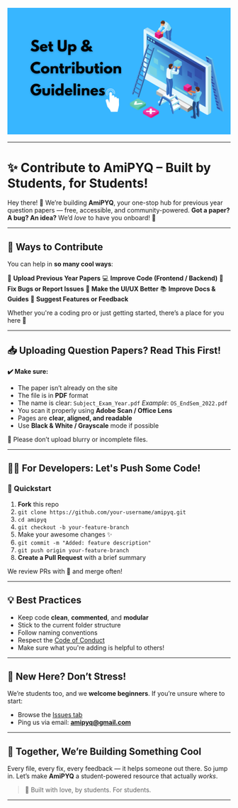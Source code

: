 ![Contribute](assets/Contribution.png)

---

# ✨ Contribute to AmiPYQ – Built by Students, for Students!

Hey there! 👋
We’re building **AmiPYQ**, your one-stop hub for previous year question papers — free, accessible, and community-powered.
**Got a paper? A bug? An idea?**
We’d *love* to have you onboard! 🚀

---

## 🌟 Ways to Contribute

You can help in **so many cool ways**:

📄 **Upload Previous Year Papers**
💻 **Improve Code (Frontend / Backend)**
🐞 **Fix Bugs or Report Issues**
🎨 **Make the UI/UX Better**
📚 **Improve Docs & Guides**
🧠 **Suggest Features or Feedback**

Whether you're a coding pro or just getting started, there’s a place for you here 💙

---

## 📥 Uploading Question Papers? Read This First!

**✔️ Make sure:**

* The paper isn’t already on the site
* The file is in **PDF** format
* The name is clear: `Subject_Exam_Year.pdf`
  *Example*: `OS_EndSem_2022.pdf`
* You scan it properly using **Adobe Scan / Office Lens**
* Pages are **clear, aligned, and readable**
* Use **Black & White / Grayscale** mode if possible

📌 Please don’t upload blurry or incomplete files.

---

## 👩‍💻 For Developers: Let's Push Some Code!

### 🚀 Quickstart

1. **Fork** this repo
2. `git clone https://github.com/your-username/amipyq.git`
3. `cd amipyq`
4. `git checkout -b your-feature-branch`
5. Make your awesome changes ✨
6. `git commit -m "Added: feature description"`
7. `git push origin your-feature-branch`
8. **Create a Pull Request** with a brief summary

We review PRs with 💙 and merge often!

---

## 💡 Best Practices

* Keep code **clean**, **commented**, and **modular**
* Stick to the current folder structure
* Follow naming conventions
* Respect the [Code of Conduct](./CODE_OF_CONDUCT.md)
* Make sure what you're adding is helpful to others!

---

## 🧠 New Here? Don’t Stress!

We’re students too, and we **welcome beginners**.
If you’re unsure where to start:

* Browse the [Issues tab](https://github.com/your-repo/amipyq/issues)
* Ping us via email: **[amipyq@gmail.com](mailto:amipyq@gmail.com)**

---

## 🙌 Together, We’re Building Something Cool

Every file, every fix, every feedback — it helps someone out there.
So jump in. Let’s make **AmiPYQ** a student-powered resource that actually *works*.

> 💙 Built with love, by students. For students.

---
